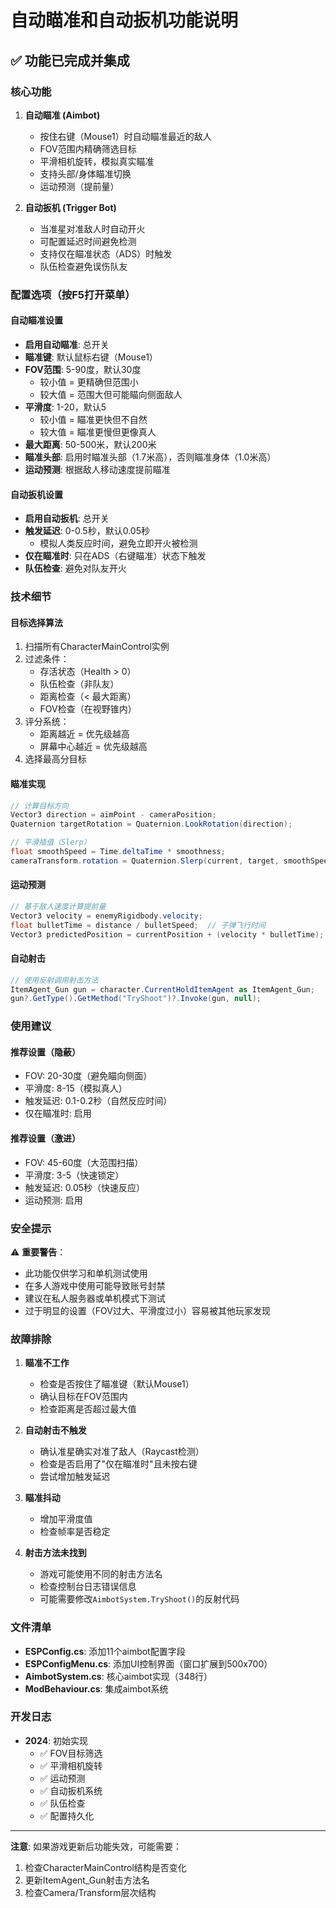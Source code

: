 # 自动瞄准和自动扳机功能说明

## ✅ 功能已完成并集成

### 核心功能

1. **自动瞄准 (Aimbot)**
   - 按住右键（Mouse1）时自动瞄准最近的敌人
   - FOV范围内精确筛选目标
   - 平滑相机旋转，模拟真实瞄准
   - 支持头部/身体瞄准切换
   - 运动预测（提前量）

2. **自动扳机 (Trigger Bot)**
   - 当准星对准敌人时自动开火
   - 可配置延迟时间避免检测
   - 支持仅在瞄准状态（ADS）时触发
   - 队伍检查避免误伤队友

### 配置选项（按F5打开菜单）

#### 自动瞄准设置
- **启用自动瞄准**: 总开关
- **瞄准键**: 默认鼠标右键（Mouse1）
- **FOV范围**: 5-90度，默认30度
  - 较小值 = 更精确但范围小
  - 较大值 = 范围大但可能瞄向侧面敌人
- **平滑度**: 1-20，默认5
  - 较小值 = 瞄准更快但不自然
  - 较大值 = 瞄准更慢但更像真人
- **最大距离**: 50-500米，默认200米
- **瞄准头部**: 启用时瞄准头部（1.7米高），否则瞄准身体（1.0米高）
- **运动预测**: 根据敌人移动速度提前瞄准

#### 自动扳机设置
- **启用自动扳机**: 总开关
- **触发延迟**: 0-0.5秒，默认0.05秒
  - 模拟人类反应时间，避免立即开火被检测
- **仅在瞄准时**: 只在ADS（右键瞄准）状态下触发
- **队伍检查**: 避免对队友开火

### 技术细节

#### 目标选择算法
1. 扫描所有CharacterMainControl实例
2. 过滤条件：
   - 存活状态（Health > 0）
   - 队伍检查（非队友）
   - 距离检查（< 最大距离）
   - FOV检查（在视野锥内）
3. 评分系统：
   - 距离越近 = 优先级越高
   - 屏幕中心越近 = 优先级越高
4. 选择最高分目标

#### 瞄准实现
```csharp
// 计算目标方向
Vector3 direction = aimPoint - cameraPosition;
Quaternion targetRotation = Quaternion.LookRotation(direction);

// 平滑插值（Slerp）
float smoothSpeed = Time.deltaTime * smoothness;
cameraTransform.rotation = Quaternion.Slerp(current, target, smoothSpeed);
```

#### 运动预测
```csharp
// 基于敌人速度计算提前量
Vector3 velocity = enemyRigidbody.velocity;
float bulletTime = distance / bulletSpeed;  // 子弹飞行时间
Vector3 predictedPosition = currentPosition + (velocity * bulletTime);
```

#### 自动射击
```csharp
// 使用反射调用射击方法
ItemAgent_Gun gun = character.CurrentHoldItemAgent as ItemAgent_Gun;
gun?.GetType().GetMethod("TryShoot")?.Invoke(gun, null);
```

### 使用建议

#### 推荐设置（隐蔽）
- FOV: 20-30度（避免瞄向侧面）
- 平滑度: 8-15（模拟真人）
- 触发延迟: 0.1-0.2秒（自然反应时间）
- 仅在瞄准时: 启用

#### 推荐设置（激进）
- FOV: 45-60度（大范围扫描）
- 平滑度: 3-5（快速锁定）
- 触发延迟: 0.05秒（快速反应）
- 运动预测: 启用

### 安全提示

⚠️ **重要警告**：
- 此功能仅供学习和单机测试使用
- 在多人游戏中使用可能导致账号封禁
- 建议在私人服务器或单机模式下测试
- 过于明显的设置（FOV过大、平滑度过小）容易被其他玩家发现

### 故障排除

1. **瞄准不工作**
   - 检查是否按住了瞄准键（默认Mouse1）
   - 确认目标在FOV范围内
   - 检查距离是否超过最大值

2. **自动射击不触发**
   - 确认准星确实对准了敌人（Raycast检测）
   - 检查是否启用了"仅在瞄准时"且未按右键
   - 尝试增加触发延迟

3. **瞄准抖动**
   - 增加平滑度值
   - 检查帧率是否稳定

4. **射击方法未找到**
   - 游戏可能使用不同的射击方法名
   - 检查控制台日志错误信息
   - 可能需要修改`AimbotSystem.TryShoot()`的反射代码

### 文件清单

- **ESPConfig.cs**: 添加11个aimbot配置字段
- **ESPConfigMenu.cs**: 添加UI控制界面（窗口扩展到500x700）
- **AimbotSystem.cs**: 核心aimbot实现（348行）
- **ModBehaviour.cs**: 集成aimbot系统

### 开发日志

- **2024**: 初始实现
  - ✅ FOV目标筛选
  - ✅ 平滑相机旋转
  - ✅ 运动预测
  - ✅ 自动扳机系统
  - ✅ 队伍检查
  - ✅ 配置持久化

---

**注意**: 如果游戏更新后功能失效，可能需要：
1. 检查CharacterMainControl结构是否变化
2. 更新ItemAgent_Gun射击方法名
3. 检查Camera/Transform层次结构
